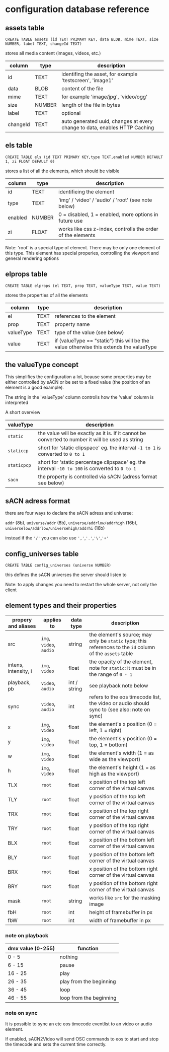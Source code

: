 # configuration database reference

## assets table

`CREATE TABLE assets (id TEXT PRIMARY KEY, data BLOB, mime TEXT, size NUMBER, label TEXT, changeId TEXT)`

stores all media content (images, videos, etc.)

| column | type | description |
| ------ | ---- | ----------- |
| id | TEXT | identifing the asset, for example 'testscreen', 'image1'
| data | BLOB | content of the file
| mime | TEXT | for example 'image/jpg', 'video/ogg'
| size | NUMBER | length of the file in bytes
| label | TEXT | optional
| changeId | TEXT | auto generated uuid, changes at every change to data, enables HTTP Caching


## els table

`CREATE TABLE els (id TEXT PRIMARY KEY,type TEXT,enabled NUMBER DEFAULT 1, zi FLOAT DEFAULT 0)`

stores a list of all the elements, which should be visible

| column | type | description |
| ------ | ---- | ----------- |
| id | TEXT | identifieing the element |
| type | TEXT | 'img' / 'video' / 'audio' / 'root' (see note below) |
| enabled | NUMBER | 0 = disabled, 1 = enabled, more options in future use |
| zi | FLOAT | works like css z-index, controlls the order of the elements |


Note: 'root' is a special type of element.
There may be only one element of this type.
This element has special properies, controlling the viewport and general rendering options

## elprops table

`CREATE TABLE elprops (el TEXT, prop TEXT, valueType TEXT, value TEXT)`

stores the properties of all the elements

| column | type | description |
| ------ | ---- | ----------- |
| el | TEXT | references to the element
| prop | TEXT | property name
| valueType | TEXT | type of the value (see below)
| value | TEXT | if (valueType == "static") this will be the value otherwise this extends the valueType

## the valueType concept

This simplifies the configuration a lot, beause some properties may be either controlled by sACN or be set to a fixed value (the position of an element is a good example).

The string in the 'valueType' column controlls how the 'value' column is interpreted

A short overview

| valueType | description |
| --------- | ----------- |
| `static` | the value will be exactly as it is. If it cannot be converted to number it will be used as string
| `staticcp` | short for 'static clipspace' eg. the interval `-1 to 1` is converted to `0 to 1`
| `staticpcp` | short for 'static percentage clipspace' eg. the interval `-10 to 100` is converted to `0 to 1`
| `sacn` | the property is controlled via sACN (adress format see below)

## sACN adress format

there are four ways to declare the sACN adress and universe:

`addr` (8b), `universe/addr` (8b), `universe/addrlow/addrhigh` (16b), `universelow/addrlow/universehigh/addrhi` (16b)

instead if the `'/'` you can also use `','`,`'.'`,`'\'`,`'+'`

## config_universes table

`CREATE TABLE config_universes (universe NUMBER)`

this defines the sACN universes the server should listen to

Note: to apply changes you need to restart the whole server, not only the client

## element types and their properties

| propery and aliases | applies to | data type | description |
| ------------------- | ---------- | --------- | ----------- |
| src | `img`, `video`, `audio` | string | the element's source; may only be `static` type; this references to the `id` column of the `assets` table
| intens, intensity, i | `img`, `video` | float | the opacity of the element, note for `static`: it must be in the range of `0 - 1`
| playback, pb | `video`, `audio` | int / string | see playback note below
| sync | `video`, `audio` | int | refers to the eos timecode list, the video or audio should sync to (see also: note on sync)
| x | `img`, `video` | float | the element's x position (0 = left, 1 = right)
| y | `img`, `video` | float | the element's y position (0 = top, 1 = bottom)
| w | `img`, `video` | float | the element's width (1 = as wide as the viewport)
| h | `img`, `video` | float | the element's height (1 = as high as the viewport)
| TLX | `root` | float | x position of the top left corner of the virtual canvas
| TLY | `root` | float | y position of the top left corner of the virtual canvas
| TRX | `root` | float | x position of the top right corner of the virtual canvas
| TRY | `root` | float | y position of the top right corner of the virtual canvas
| BLX | `root` | float | x position of the bottom left corner of the virtual canvas
| BLY | `root` | float | y position of the bottom left corner of the virtual canvas
| BRX | `root` | float | x position of the bottom right corner of the virtual canvas
| BRY | `root` | float | y position of the bottom right corner of the virtual canvas
| mask | `root` | string | works like `src` for the masking image
| fbH | `root` | int | height of framebuffer in px
| fbW | `root` | int | width of framebuffer in px

### note on playback

| dmx value (0-255) | function |
| ----------------- | -------- |
| 0 - 5 | nothing |
| 6 - 15 | pause |
| 16 - 25 | play |
| 26 - 35 | play from the beginning |
| 36 - 45 | loop |
| 46 - 55 | loop from the beginning |

### note on sync

It is possible to sync an etc eos timecode eventlist to an video or audio element.

If enabled, sACN2Video will send OSC commands to eos to start and stop the timecode and sets the current time correctly.
